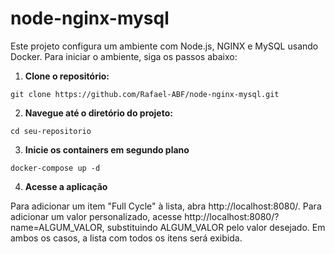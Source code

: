 # node-nginx-mysql

Este projeto configura um ambiente com Node.js, NGINX e MySQL usando Docker. Para iniciar o ambiente, siga os passos abaixo:

1. **Clone o repositório:**

```
git clone https://github.com/Rafael-ABF/node-nginx-mysql.git
```

2. **Navegue até o diretório do projeto:**

```
cd seu-repositorio
```

3. **Inicie os containers em segundo plano**

```
docker-compose up -d
```

4. **Acesse a aplicação**

Para adicionar um item "Full Cycle" à lista, abra http://localhost:8080/.
Para adicionar um valor personalizado, acesse http://localhost:8080/?name=ALGUM_VALOR, substituindo ALGUM_VALOR pelo valor desejado.
Em ambos os casos, a lista com todos os itens será exibida.
